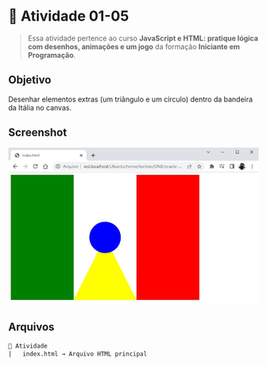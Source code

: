 # 🎯 Atividade 01-05

> Essa atividade pertence ao curso **JavaScript e HTML: pratique lógica com desenhos, animações e um jogo** da formação **Iniciante em Programação**.

## Objetivo

Desenhar elementos extras (um triângulo e um círculo) dentro da bandeira da Itália no canvas.

## Screenshot

![](screenshot.jpg)

## Arquivos

    📁 Atividade
    |   index.html → Arquivo HTML principal
